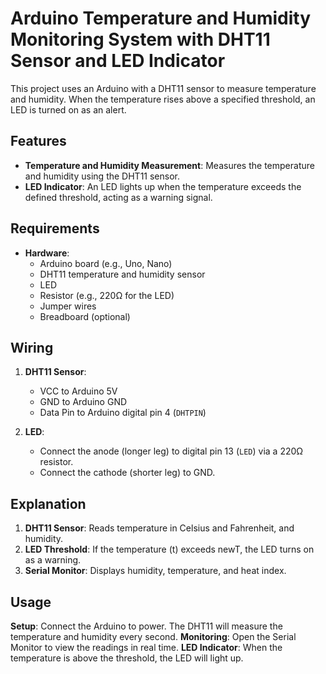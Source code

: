 # Arduino Temperature and Humidity Monitoring System with DHT11 Sensor and LED Indicator

This project uses an Arduino with a DHT11 sensor to measure temperature and humidity. When the temperature rises above a specified threshold, an LED is turned on as an alert.

## Features

- **Temperature and Humidity Measurement**: Measures the temperature and humidity using the DHT11 sensor.
- **LED Indicator**: An LED lights up when the temperature exceeds the defined threshold, acting as a warning signal.

## Requirements

- **Hardware**:
  - Arduino board (e.g., Uno, Nano)
  - DHT11 temperature and humidity sensor
  - LED
  - Resistor (e.g., 220Ω for the LED)
  - Jumper wires
  - Breadboard (optional)

## Wiring

1. **DHT11 Sensor**:
   - VCC to Arduino 5V
   - GND to Arduino GND
   - Data Pin to Arduino digital pin 4 (`DHTPIN`)

2. **LED**:
   - Connect the anode (longer leg) to digital pin 13 (`LED`) via a 220Ω resistor.
   - Connect the cathode (shorter leg) to GND.
  
## Explanation


1. **DHT11 Sensor**: Reads temperature in Celsius and Fahrenheit, and humidity.
2. **LED Threshold**: If the temperature (t) exceeds newT, the LED turns on as a warning.
3. **Serial Monitor**: Displays humidity, temperature, and heat index.

## Usage

**Setup**: Connect the Arduino to power. The DHT11 will measure the temperature and humidity every second.
**Monitoring**: Open the Serial Monitor to view the readings in real time.
**LED Indicator**: When the temperature is above the threshold, the LED will light up.
